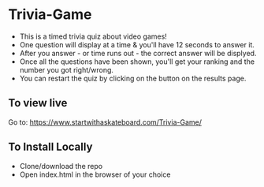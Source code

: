 # Trivia-Game

- This is a timed trivia quiz about video games!
- One question will display at a time & you'll have 12 seconds to answer it.
- After you answer - or time runs out - the correct answer will be displyed.
- Once all the questions have been shown, you'll get your ranking and the number you got right/wrong.
- You can restart the quiz by clicking on the button on the results page.

## To view live
Go to: https://www.startwithaskateboard.com/Trivia-Game/


## To Install Locally
- Clone/download the repo
- Open index.html in the browser of your choice
